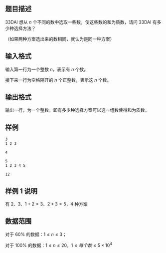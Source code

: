 ## 题目描述

33DAI 想从 $n$ 个不同的数中选取一些数，使这些数的和为质数，请问 33DAI 有多少种选择方法？

（如果两种方案选出来的数相同，就认为是同一种方案）

## 输入格式

输入第一行为一个整数 $n$，表示有 $n$ 个数。

接下来一行为空格隔开的 $n$ 个正整数，表示这 $n$ 个数。

## 输出格式

输出一行，为一个整数，即有多少种选择方案可以选一组数使得和为质数。

## 样例

```input1
3
1 2 3
```

```output1
4
```

```input2
5
1 2 3 4 5
```

```output2
12
```



## 样例 1 说明

有 $2、3、1+2=3、2+3=5$，$4$ 种方案


## 数据范围

对于 $60\%$ 的数据：$1\le n\le 3$；

对于 $100\%$ 的数据：$1\le n \le 20，1\le 每个数 \le 5\times 10^4$

